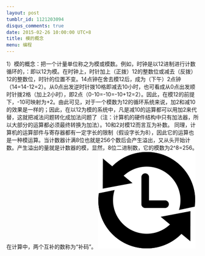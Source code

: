 ```yaml
---
layout: post
tumblr_id: 1121203094
disqus_comments: true
date: 2015-02-26 10:00:00 UTC+8
title: 模的概念
menu: 编程
---
```


1）模的概念：把一个计量单位称之为模或模数。例如，时钟是以12进制进行计数循环的，：即以12为模。在时钟上，时针加上（正拨）12的整数位或减去（反拨）12的整数位，时针的位置不变。14点钟在舍去模12后，成为（下午）2点钟（14=14-12=2）。从0点出发逆时针拨10格即减去10小时，也可看成从0点出发顺时针拨2格（加上2小时），即2点（0-10=-10=-10+12=2）。因此，在模12的前提下，-10可映射为+2。由此可见，对于一个模数为12的循环系统来说，加2和减10的效果是一样的；因此，在以12为模的系统中，凡是减10的运算都可以用加2来代替，这就把减法问题转化成加法问题了（注：计算机的硬件结构中只有加法器，所以大部分的运算都必须最终转换为加法）。10和2对模12而言互为补数。
同理，计算机的运算部件与寄存器都有一定字长的限制（假设字长为8），因此它的运算也是一种模运算。当计数器计满8位也就是256个数后会产生溢出，又从头开始计数。产生溢出的量就是计数器的模，显然，8位二进制数，它的模数为2^8=256。在计算中，两个互补的数称为“补码”。
![Alt text](/res/archive.png)